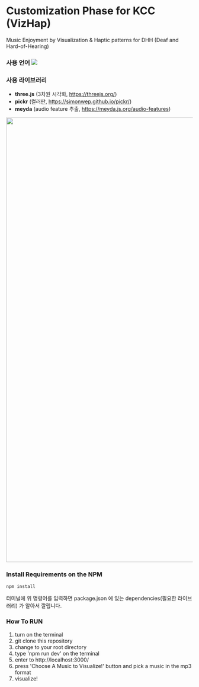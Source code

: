 # Customization Phase for KCC (VizHap)
Music Enjoyment by Visualization & Haptic patterns for DHH (Deaf and Hard-of-Hearing)
### 사용 언어   <img src="https://img.shields.io/badge/JavaScript-F7DF1E?style=flat-square&logo=JavaScript&logoColor=black"/>

### 사용 라이브러리
- **three.js** (3차원 시각화, https://threejs.org/)
- **pickr** (컬러판, https://simonwep.github.io/pickr/)
- **meyda** (audio feature 추출, https://meyda.js.org/audio-features)

<img width="1200" src="https://user-images.githubusercontent.com/59073612/163946430-02188fb2-a732-4acd-8981-7c800b853897.gif">

### Install Requirements on the NPM
```
npm install
```
터미널에 위 명령어를 입력하면 package.json 에 있는 dependencies(필요한 라이브러리) 가 알아서 깔립니다.



### How To RUN
1. turn on the terminal
2. git clone this repository
3. change to your root directory
4. type 'npm run dev' on the terminal
5. enter to http://localhost:3000/
6. press 'Choose A Music to Visualize!' button and pick a music in the mp3 format
7. visualize!
